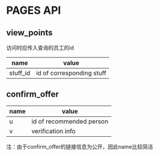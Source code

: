 # PAGES API
## view_points
访问时应传入查询的员工的id

|name|value|
|----|-----|
|stuff_id|id of corresponding stuff|

## confirm_offer
|name|value|
|----|-----|
|u|id of recommended person|
|v|verification info|
注：由于confirm_offer的链接信息为公开，因此name比较简洁